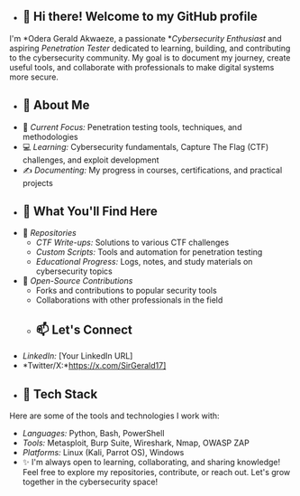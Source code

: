 - ## 👋 Hi there! Welcome to my GitHub profile  
I'm *Odera Gerald Akwaeze, a passionate **Cybersecurity Enthusiast* and aspiring *Penetration Tester* dedicated to learning, building, and contributing to the cybersecurity community. My goal is to document my journey, create useful tools, and collaborate with professionals to make digital systems more secure.
- ## 🌟 About Me  
- 🔐 *Current Focus:* Penetration testing tools, techniques, and methodologies  
- 💻 *Learning:* Cybersecurity fundamentals, Capture The Flag (CTF) challenges, and exploit development  
- ✍️ *Documenting:* My progress in courses, certifications, and practical projects
- ## 🚀 What You'll Find Here  
- 📂 *Repositories*  
  - *CTF Write-ups:* Solutions to various CTF challenges  
  - *Custom Scripts:* Tools and automation for penetration testing  
  - *Educational Progress:* Logs, notes, and study materials on cybersecurity topics
- 🌟 *Open-Source Contributions*  
  - Forks and contributions to popular security tools  
  - Collaborations with other professionals in the field
  - ## 📫 Let's Connect  
- *LinkedIn:* [Your LinkedIn URL]  
- *Twitter/X:*https://x.com/SirGerald17]  
- ## 🔧 Tech Stack  
Here are some of the tools and technologies I work with:  
- *Languages:* Python, Bash, PowerShell  
- *Tools:* Metasploit, Burp Suite, Wireshark, Nmap, OWASP ZAP  
- *Platforms:* Linux (Kali, Parrot OS), Windows
- ✨ I'm always open to learning, collaborating, and sharing knowledge! Feel free to explore my repositories, contribute, or reach out. Let's grow together in the cybersecurity space!
  

<!---
SirGerald01/SirGerald01 is a ✨ special ✨ repository because its `README.md` (this file) appears on your GitHub profile.
You can click the Preview link to take a look at your changes.
--->
